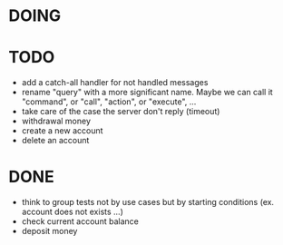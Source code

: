 # DOING



# TODO

* add a catch-all handler for not handled messages
* rename "query" with a more significant name. Maybe we can call it "command", or "call", "action", or "execute", ...
* take care of the case the server don't reply (timeout)
* withdrawal money
* create a new account
* delete an account

# DONE

* think to group tests not by use cases but by starting conditions (ex. account does not exists ...)
* check current account balance
* deposit money
